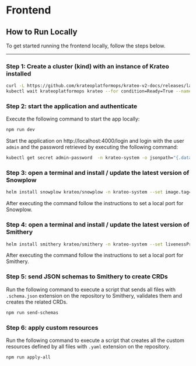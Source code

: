 # Frontend

## How to Run Locally

To get started running the frontend locally, follow the steps below.

---

### Step 1: Create a cluster (kind) with an instance of Krateo installed

```bash
curl -L https://github.com/krateoplatformops/krateo-v2-docs/releases/latest/download/kind.sh | sh
kubectl wait krateoplatformops krateo --for condition=Ready=True --namespace krateo-system --timeout=300s
```

### Step 2: start the application and authenticate

Execute the following command to start the app locally:

```bash
npm run dev
```

Start the application on http://localhost:4000/login and login with the user `admin` and the password retrieved by executing the following command:

```bash
kubectl get secret admin-password  -n krateo-system -o jsonpath="{.data.password}" | base64 -d
```

### Step 3: open a terminal and install / update the latest version of Snowplow

```bash
helm install snowplow krateo/snowplow -n krateo-system --set image.tag=x.x.x
```

After executing the command follow the instructions to set a local port for Snowplow.

### Step 4: open a terminal and install / update the latest version of Smithery

```bash
helm install smithery krateo/smithery -n krateo-system --set livenessProbe=null --set readinessProbe=null --set image.tag=x.x.x
```

After executing the command follow the instructions to set a local port for Smithery.

### Step 5: send JSON schemas to Smithery to create CRDs

Run the following command to execute a script that sends all files with `.schema.json` extension on the repository to Smithery, validates them and creates the related CRDs.

```bash
npm run send-schemas
```

### Step 6: apply custom resources

Run the following command to execute a script that creates all the custom resources defined by all files with `.yaml` extension on the repository.

```bash
npm run apply-all
```

